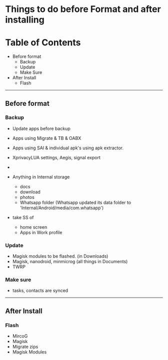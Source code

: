 # Things to do before Format and after installing



# **Table of Contents**
- Before format
	- Backup
	- Update
	- Make Sure
- After Install
	- Flash

--- 


## Before format

### Backup

- Update apps before backup

- Apps using Migrate & TB & OABX
- Apps using SAI & individual apk's using apk extractor.
- XprivacyLUA settings, Aegis, signal export
- 

- Anything in Internal storage
    - docs
    - download
    - photos
    - Whatsapp folder (Whatsapp updated its data folder to 'Internal/Android/media/com.whatsapp')

- take SS of
    - home screen
    - Apps in Work profile


### Update

- Magisk modules to be flashed. (in Downloads)
- Magisk, nanodroid, minmicrog (all things in Documents)
- TWRP

### Make sure

- tasks, contacts are synced



--- 



## After Install

### Flash

- MircoG
- Magisk
- Migrate zips
- Magisk Modules
